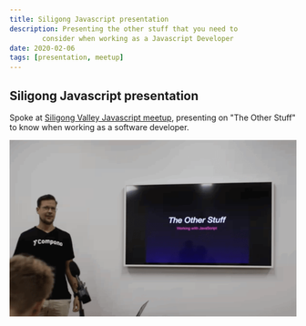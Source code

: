 ```yaml
---
title: Siligong Javascript presentation
description: Presenting the other stuff that you need to
        consider when working as a Javascript Developer
date: 2020-02-06
tags: [presentation, meetup]
---
```

## Siligong Javascript presentation

Spoke at [Siligong Valley Javascript meetup](https://www.meetup.com/SiligongValley/events/268250896/), presenting on "The Other Stuff" to know when working as a software developer.

![Philip standing beside a presentation titled 'The Other Stuff'](/articles/siligong-javascript-presentation/the-other-stuff.png)